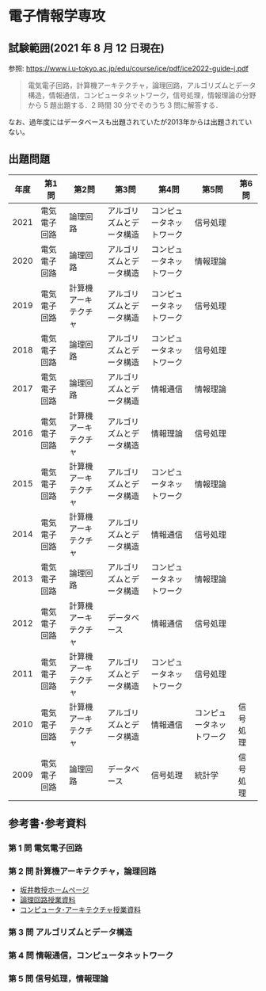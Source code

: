 # 電子情報学専攻

## 試験範囲(2021 年 8 月 12 日現在)

参照: <https://www.i.u-tokyo.ac.jp/edu/course/ice/pdf/ice2022-guide-j.pdf>

> 電気電子回路，計算機アーキテクチャ，論理回路，アルゴリズムとデータ構造，情報通信，コンピュータネットワーク，信号処理，情報理論の分野から 5 題出題する．2 時間 30 分でそのうち 3 問に解答する．

なお、過年度にはデータベースも出題されていたが2013年からは出題されていない。

## 出題問題

| 年度   | 第1問    | 第2問        | 第3問          | 第4問          | 第5問          | 第6問  |
|------|--------|------------|--------------|--------------|--------------|------|
| 2021 | 電気電子回路 | 論理回路       | アルゴリズムとデータ構造 | コンピュータネットワーク | 信号処理         |      |
| 2020 | 電気電子回路 | 論理回路       | アルゴリズムとデータ構造 | コンピュータネットワーク | 情報理論         |      |
| 2019 | 電気電子回路 | 計算機アーキテクチャ | アルゴリズムとデータ構造 | コンピュータネットワーク | 信号処理         |      |
| 2018 | 電気電子回路 | 論理回路       | アルゴリズムとデータ構造 | コンピュータネットワーク | 信号処理         |      |
| 2017 | 電気電子回路 | 論理回路       | アルゴリズムとデータ構造 | 情報通信         | 情報理論         |      |
| 2016 | 電気電子回路 | 計算機アーキテクチャ | アルゴリズムとデータ構造 | 情報理論         | 信号処理         |      |
| 2015 | 電気電子回路 | 計算機アーキテクチャ | アルゴリズムとデータ構造 | コンピュータネットワーク | 情報理論         |      |
| 2014 | 電気電子回路 | 計算機アーキテクチャ | アルゴリズムとデータ構造 | 情報通信         | 信号処理         |      |
| 2013 | 電気電子回路 | 論理回路       | アルゴリズムとデータ構造 | コンピュータネットワーク | 情報理論         |      |
| 2012 | 電気電子回路 | 計算機アーキテクチャ | データベース       | 情報通信         | 信号処理         |      |
| 2011 | 電気電子回路 | 計算機アーキテクチャ | アルゴリズムとデータ構造 | コンピュータネットワーク | 信号処理         |      |
| 2010 | 電気電子回路 | 計算機アーキテクチャ | アルゴリズムとデータ構造 | 情報通信         | コンピュータネットワーク | 信号処理 |
| 2009 | 電気電子回路 | 論理回路       | データベース       | 信号処理         | 統計学          | 信号処理 |



## 参考書･参考資料

### 第 1 問 電気電子回路

### 第 2 問 計算機アーキテクチャ，論理回路

- [坂井教授ホームページ](https://www.mtl.t.u-tokyo.ac.jp/~sakai/index-j.html)
- [論理回路授業資料](http://www.mtl.t.u-tokyo.ac.jp/~sakai/ronri/)
- [コンピュータ･アーキテクチャ授業資料](http://www.mtl.t.u-tokyo.ac.jp/~sakai/hard/)

### 第 3 問 アルゴリズムとデータ構造

### 第 4 問 情報通信，コンピュータネットワーク

### 第 5 問 信号処理，情報理論

